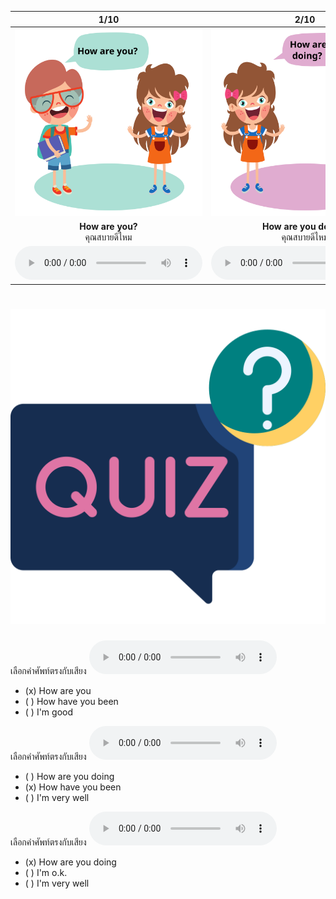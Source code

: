 <div class="carrousel">


|1/10|2/10|3/10|4/10|5/10|6/10|7/10|8/10|9/10|10/10|
| :----: | :----: | :----: | :----: | :----: | :----: | :----: | :----: | :----: | :----: |
|![](/media/img/How&#x20;are&#x20;you__How&#x20;are&#x20;you.svg)|![](/media/img/How&#x20;are&#x20;you__How&#x20;are&#x20;you&#x20;doing.svg)|![](/media/img/How&#x20;are&#x20;you__How&#x20;are&#x20;things&#x20;with&#x20;you.svg)|![](/media/img/How&#x20;are&#x20;you__How&#x20;have&#x20;you&#x20;been.svg)|![](/media/img/How&#x20;are&#x20;you__I'm&#x20;fine.svg)|![](/media/img/How&#x20;are&#x20;you__I'm&#x20;good.svg)|![](/media/img/How&#x20;are&#x20;you__I'm&#x20;great.svg)|![](/media/img/How&#x20;are&#x20;you__I'm&#x20;very&#x20;well.svg)|![](/media/img/How&#x20;are&#x20;you__I'm&#x20;O.K..svg)|![](/media/img/How&#x20;are&#x20;you__Not&#x20;bad.svg)|
|**How are you?**<br> คุณสบายดีไหม|**How are you doing?**<br>คุณสบายดีไหม|**How are things with you?**<br>คุณเป็นอย่างไรบ้าง|**How have you been?**<br>คุณเป็นอย่างไรบ้าง|**I'm fine.**<br>ฉันสบายดี|**I'm good.**<br>ฉันสบายดี|**I'm great.**<br>ฉันสบายดี|**I'm very well.**<br>ฉันสบายดีมาก|**I'm O.K..**<br>ฉันสบายดี|**Not bad.**<br>ไม่เลว|
|![](/media/audio/How&#x20;are&#x20;you.mp3)|![](/media/audio/How&#x20;are&#x20;you&#x20;doing.mp3)|![](/media/audio/How&#x20;are&#x20;things&#x20;with&#x20;you.mp3)|![](/media/audio/How&#x20;have&#x20;you&#x20;been.mp3)|![](/media/audio/I'm&#x20;fine.mp3)|![](/media/audio/I'm&#x20;good.mp3)|![](/media/audio/I'm&#x20;great.mp3)|![](/media/audio/I'm&#x20;very&#x20;well.mp3)|![](/media/audio/I'm&#x20;O.K..mp3)|![](/media/audio/Not&#x20;bad.mp3)|

</div>



# ![icon](/media/icons/quiz.svg) 


เลือกคำศัพท์ตรงกับเสียง ![](/media/audio/How&#x20;are&#x20;you.mp3) 
 - (x) How are you
 - ( ) How have you been
 - ( ) I'm good


เลือกคำศัพท์ตรงกับเสียง ![](/media/audio/How&#x20;have&#x20;you&#x20;been.mp3) 
 - ( ) How are you doing
 - (x) How have you been
 - ( ) I'm very well


เลือกคำศัพท์ตรงกับเสียง ![](/media/audio/How&#x20;are&#x20;you&#x20;doing.mp3) 
 - (x) How are you doing
 - ( ) I'm o.k.
 - ( ) I'm very well

